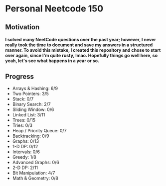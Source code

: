 # Personal Neetcode 150
## Motivation
#### I solved many NeetCode questions over the past year; however, I never really took the time to document and save my answers in a structured manner. To avoid this mistake, I created this repository and chose to start over again, since I'm quite rusty, lmao. Hopefully things go well here, so yeah, let's see what happens in a year or so.

## Progress
- Arrays & Hashing: 6/9
- Two Pointers: 3/5
- Stack: 0/7
- Binary Search: 2/7
- Sliding Window: 0/6
- Linked List: 3/11
- Trees: 0/15
- Tries: 0/3
- Heap / Priority Queue: 0/7
- Backtracking: 0/9
- Graphs: 0/13
- 1-D DP: 0/12
- Intervals: 0/6
- Greedy: 1/8
- Advanced Graphs: 0/6
- 2-D DP: 2/11
- Bit Manipulation: 4/7
- Math & Geometry: 0/8